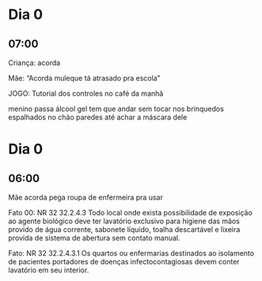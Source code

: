 # Dia 0

## 07:00

Criança: acorda 

Mãe: “Acorda muleque tá atrasado pra escola”

JOGO: Tutorial dos controles no café da manhã

menino passa álcool gel tem que andar sem tocar nos brinquedos espalhados no chão paredes até achar a máscara dele



# Dia 0

## 06:00

Mãe acorda pega roupa de enfermeira pra usar



Fato 00: NR 32 32.2.4.3 Todo local onde exista possibilidade de exposição ao agente biológico deve ter lavatório exclusivo para higiene das mãos provido de água corrente, sabonete  líquido, toalha descartável e lixeira provida de sistema de abertura sem contato manual.

Fato: NR 32 32.2.4.3.1 Os quartos ou enfermarias destinados ao isolamento de pacientes portadores de doenças infectocontagiosas devem conter lavatório em seu interior.